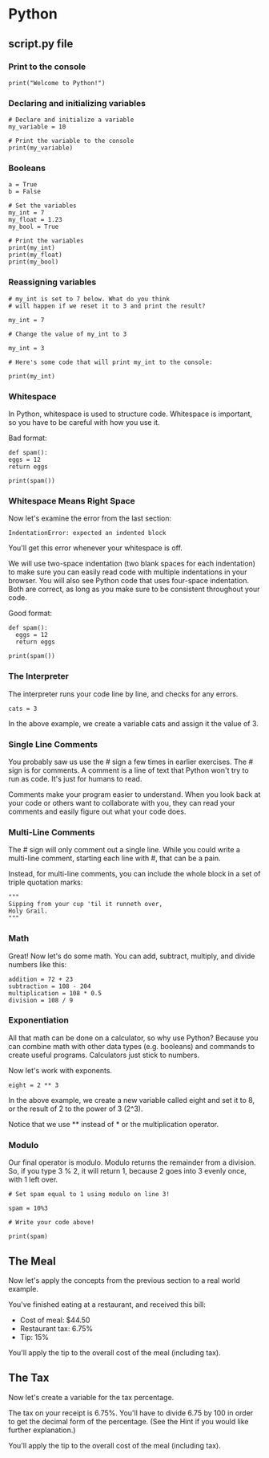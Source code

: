 # Python

## script.py file

### Print to the console
```
print("Welcome to Python!")
```
### Declaring and initializing variables

```
# Declare and initialize a variable
my_variable = 10

# Print the variable to the console
print(my_variable)
```
### Booleans

```
a = True
b = False
```

```
# Set the variables
my_int = 7
my_float = 1.23
my_bool = True

# Print the variables
print(my_int)
print(my_float)
print(my_bool)
```

### Reassigning variables

```
# my_int is set to 7 below. What do you think
# will happen if we reset it to 3 and print the result?

my_int = 7

# Change the value of my_int to 3

my_int = 3

# Here's some code that will print my_int to the console:

print(my_int)
```

### Whitespace

In Python, whitespace is used to structure code. Whitespace is important, so you have to be careful with how you use it.

Bad format:
```
def spam():
eggs = 12
return eggs
        
print(spam())
```

### Whitespace Means Right Space

Now let's examine the error from the last section:

```
IndentationError: expected an indented block
```

You'll get this error whenever your whitespace is off.

We will use two-space indentation (two blank spaces for each indentation) to make sure you can easily read code with multiple indentations in your browser. You will also see Python code that uses four-space indentation. Both are correct, as long as you make sure to be consistent throughout your code.

Good format:
```
def spam():
  eggs = 12
  return eggs
        
print(spam())
```

### The Interpreter

The interpreter runs your code line by line, and checks for any errors.

```
cats = 3
```

In the above example, we create a variable cats and assign it the value of 3.

### Single Line Comments

You probably saw us use the # sign a few times in earlier exercises. The # sign is for comments. A comment is a line of text that Python won't try to run as code. It's just for humans to read.

Comments make your program easier to understand. When you look back at your code or others want to collaborate with you, they can read your comments and easily figure out what your code does.

### Multi-Line Comments

The # sign will only comment out a single line. While you could write a multi-line comment, starting each line with #, that can be a pain.

Instead, for multi-line comments, you can include the whole block in a set of triple quotation marks:

```
"""
Sipping from your cup 'til it runneth over,
Holy Grail.
"""
```
### Math

Great! Now let's do some math. You can add, subtract, multiply, and divide numbers like this:

```
addition = 72 + 23
subtraction = 108 - 204
multiplication = 108 * 0.5
division = 108 / 9
```

### Exponentiation

All that math can be done on a calculator, so why use Python? Because you can combine math with other data types (e.g. booleans) and commands to create useful programs. Calculators just stick to numbers.

Now let's work with exponents.

```
eight = 2 ** 3
```

In the above example, we create a new variable called eight and set it to 8, or the result of 2 to the power of 3 (2^3).

Notice that we use ** instead of * or the multiplication operator.

### Modulo

Our final operator is modulo. Modulo returns the remainder from a division. So, if you type 3 % 2, it will return 1, because 2 goes into 3 evenly once, with 1 left over.

```
# Set spam equal to 1 using modulo on line 3!

spam = 10%3

# Write your code above!

print(spam)
```

## The Meal

Now let's apply the concepts from the previous section to a real world example.

You've finished eating at a restaurant, and received this bill:

* Cost of meal: $44.50
* Restaurant tax: 6.75%
* Tip: 15%

You'll apply the tip to the overall cost of the meal (including tax).

## The Tax

Now let's create a variable for the tax percentage.

The tax on your receipt is 6.75%. You'll have to divide 6.75 by 100 in order to get the decimal form of the percentage. (See the Hint if you would like further explanation.)

You'll apply the tip to the overall cost of the meal (including tax).
